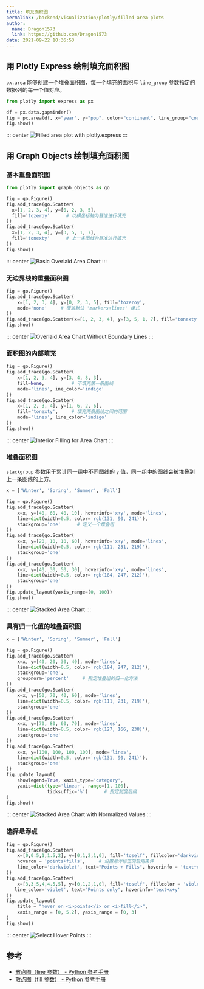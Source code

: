 ```yaml
---
title: 填充面积图
permalink: /backend/visualization/plotly/filled-area-plots
author:
  name: Dragon1573
  link: https://github.com/Dragon1573
date: 2021-09-22 10:36:53
---
```


## 用 Plotly Express 绘制填充面积图

`px.area` 能够创建一个堆叠面积图，每一个填充的面积与 `line_group` 参数指定的数据列的每一个值对应。

```python
from plotly import express as px

df = px.data.gapminder()
fig = px.area(df, x="year", y="pop", color="continent", line_group="country")
fig.show()
```

::: center
![Filled area plot with plotly.express](./assets/filled-area-plots/plot-01.png)
:::

## 用 Graph Objects 绘制填充面积图

### 基本重叠面积图

```python
from plotly import graph_objects as go

fig = go.Figure()
fig.add_trace(go.Scatter(
  x=[1, 2, 3, 4], y=[0, 2, 3, 5],
  fill='tozeroy'      # 以横坐标轴为基准进行填充
))
fig.add_trace(go.Scatter(
  x=[1, 2, 3, 4], y=[3, 5, 1, 7],
  fill='tonexty'      # 上一条图线为基准进行填充
))
fig.show()
```

::: center
![Basic Overlaid Area Chart](./assets/filled-area-plots/plot-02.png)
:::

### 无边界线的重叠面积图

```python
fig = go.Figure()
fig.add_trace(go.Scatter(
    x=[1, 2, 3, 4], y=[0, 2, 3, 5], fill='tozeroy',
    mode='none'     # 覆盖默认 'markers+lines' 模式
))
fig.add_trace(go.Scatter(x=[1, 2, 3, 4], y=[3, 5, 1, 7], fill='tonexty', mode='none'))
fig.show()
```

::: center
![Overlaid Area Chart Without Boundary Lines](./assets/filled-area-plots/plot-03.png)
:::

### 面积图的内部填充

```python
fig = go.Figure()
fig.add_trace(go.Scatter(
    x=[1, 2, 3, 4], y=[3, 4, 8, 3],
    fill=None,          # 不填充第一条图线
    mode='lines', ine_color='indigo'
))
fig.add_trace(go.Scatter(
    x=[1, 2, 3, 4], y=[1, 6, 2, 6],
    fill='tonexty',	    # 填充两条图线之间的范围
    mode='lines', line_color='indigo'
))
fig.show()
```

::: center
![Interior Filling for Area Chart](./assets/filled-area-plots/plot-04.png)
:::

### 堆叠面积图

`stackgroup` 参数用于累计同一组中不同图线的 `y` 值，同一组中的图线会被堆叠到上一条图线的上方。

```python
x = ['Winter', 'Spring', 'Summer', 'Fall']

fig = go.Figure()
fig.add_trace(go.Scatter(
    x=x, y=[40, 60, 40, 10], hoverinfo='x+y', mode='lines',
    line=dict(width=0.5, color='rgb(131, 90, 241)'),
    stackgroup='one'      # 定义一个堆叠组
))
fig.add_trace(go.Scatter(
    x=x, y=[20, 10, 10, 60], hoverinfo='x+y', mode='lines',
    line=dict(width=0.5, color='rgb(111, 231, 219)'),
    stackgroup='one'
))
fig.add_trace(go.Scatter(
    x=x, y=[40, 30, 50, 30], hoverinfo='x+y', mode='lines',
    line=dict(width=0.5, color='rgb(184, 247, 212)'),
    stackgroup='one'
))
fig.update_layout(yaxis_range=(0, 100))
fig.show()
```

::: center
![Stacked Area Chart](./assets/filled-area-plots/plot-05.png)
:::

### 具有归一化值的堆叠面积图

```python
x = ['Winter', 'Spring', 'Summer', 'Fall']

fig = go.Figure()
fig.add_trace(go.Scatter(
    x=x, y=[40, 20, 30, 40], mode='lines',
    line=dict(width=0.5, color='rgb(184, 247, 212)'),
    stackgroup='one',
    groupnorm='percent'     # 指定堆叠组的归一化方法
))
fig.add_trace(go.Scatter(
    x=x, y=[50, 70, 40, 60], mode='lines',
    line=dict(width=0.5, color='rgb(111, 231, 219)'),
    stackgroup='one'
))
fig.add_trace(go.Scatter(
    x=x, y=[70, 80, 60, 70], mode='lines',
    line=dict(width=0.5, color='rgb(127, 166, 238)'),
    stackgroup='one'
))
fig.add_trace(go.Scatter(
    x=x, y=[100, 100, 100, 100], mode='lines',
    line=dict(width=0.5, color='rgb(131, 90, 241)'),
    stackgroup='one'
))
fig.update_layout(
    showlegend=True, xaxis_type='category',
    yaxis=dict(type='linear', range=[1, 100],
               ticksuffix='%')      # 指定刻度后缀
)
fig.show()
```

::: center
![Stacked Area Chart with Normalized Values](./assets/filled-area-plots/plot-06.png)
:::

### 选择悬浮点

```python
fig = go.Figure()
fig.add_trace(go.Scatter(
    x=[0,0.5,1,1.5,2], y=[0,1,2,1,0], fill='toself', fillcolor='darkviolet',
    hoveron = 'points+fills',     # 设置悬浮标签的启用条件
    line_color='darkviolet', text="Points + Fills", hoverinfo = 'text+x+y'
))
fig.add_trace(go.Scatter(
    x=[3,3.5,4,4.5,5], y=[0,1,2,1,0], fill='toself', fillcolor = 'violet', hoveron='points',
   line_color='violet', text="Points only", hoverinfo='text+x+y'
))
fig.update_layout(
    title = "hover on <i>points</i> or <i>fill</i>",
    xaxis_range = [0, 5.2], yaxis_range = [0, 3]
)
fig.show()
```

::: center
![Select Hover Points](./assets/filled-area-plots/plot-07.png)
:::

## 参考

- [散点图（line 参数） - Python 参考手册](https://plotly.com/python/reference/scatter/#scatter-line)
- [散点图（fill 参数） - Python 参考手册](https://plotly.com/python/reference/scatter/#scatter-fill)
